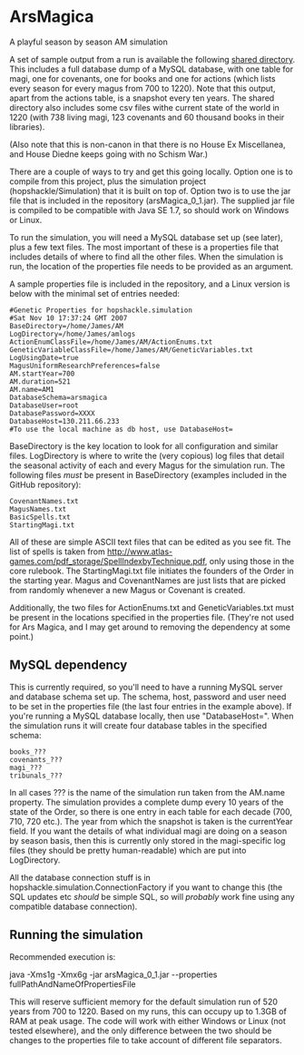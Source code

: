 # ArsMagica
A playful season by season AM simulation

A set of sample output from a run is available the following [shared directory](https://drive.google.com/drive/folders/1pz3hkxKxRIpuLI3ueD-4OqZbK93Fyc3q?usp=sharing). 
This includes a full database dump of a MySQL database, with one table for magi, one for covenants, one for books and one for actions (which lists every season for every magus from 700 to 1220).
Note that this output, apart from the actions table, is a snapshot every ten years. The shared directory also includes some csv files withe current state of the world in 1220 (with 738 living magi, 123 covenants and 60 thousand books in their libraries).

(Also note that this is non-canon in that there is no House Ex Miscellanea, and House Diedne keeps going with no Schism War.)

There are a couple of ways to try and get this going locally. Option one is to compile from this project, plus the simulation project (hopshackle/Simulation) that it is built on top of. Option two is to use the jar file that is included in  the repository (arsMagica_0_1.jar). The supplied jar file is compiled to be compatible with Java SE 1.7, so should work on Windows or Linux.

To run the simulation, you will need a MySQL database set up (see later), plus a few text files. The most important of these is a properties file that includes details of where to find all the other files. When the simulation is run, the location of the properties file needs to be provided as an argument.

A sample properties file is included in the repository, and a Linux version is below with the minimal set of entries needed:

	#Genetic Properties for hopshackle.simulation
	#Sat Nov 10 17:37:24 GMT 2007
	BaseDirectory=/home/James/AM
	LogDirectory=/home/James/amlogs
	ActionEnumClassFile=/home/James/AM/ActionEnums.txt
	GeneticVariableClassFile=/home/James/AM/GeneticVariables.txt
	LogUsingDate=true
	MagusUniformResearchPreferences=false
	AM.startYear=700
	AM.duration=521
	AM.name=AM1
	DatabaseSchema=arsmagica
	DatabaseUser=root
	DatabasePassword=XXXX
	DatabaseHost=130.211.66.233
	#To use the local machine as db host, use DatabaseHost=

BaseDirectory is the key location to look for all configuration and similar files. LogDirectory is where to write the (very copious) log files that detail the seasonal activity of each and every Magus for the simulation run.
The following files *must* be present in BaseDirectory (examples included in the GitHub repository): 

	CovenantNames.txt
	MagusNames.txt
	BasicSpells.txt
	StartingMagi.txt

All of these are simple ASCII text files that can be edited as you see fit. The list of spells is taken from http://www.atlas-games.com/pdf_storage/SpellIndexbyTechnique.pdf, only using those in the core rulebook. The StartingMagi.txt file initiates the founders of the Order in the starting year. Magus and CovenantNames are just lists that are picked from randomly whenever a new Magus or Covenant is created.

Additionally, the two files for ActionEnums.txt and GeneticVariables.txt must be present in the locations specified in the properties file. (They're not used for Ars Magica, and I may get around to removing the dependency at some point.)

MySQL dependency
----------------
This is currently required, so you'll need to have a running MySQL server and database schema set up. The schema, host, password and user need to be set in the properties file (the last four entries in the example above). If you're running a MySQL database locally, then use "DatabaseHost=".
When the simulation runs it will create four database tables in the specified schema:

	books_???
	covenants_???
	magi_???
	tribunals_???
	
In all cases ??? is the name of the simulation run taken from the AM.name property. The simulation provides a complete dump every 10 years of the state of the Order, so there is one entry in each table for each decade (700, 710, 720 etc.). The year from which the snapshot is taken is the currentYear field. If you want the details of what individual magi are doing on a season by season basis, then this is currently only stored in the magi-specific log files (they should be pretty human-readable) which are put into LogDirectory.

All the database connection stuff is in hopshackle.simulation.ConnectionFactory if you want to change this (the SQL updates etc *should* be simple SQL, so will *probably* work fine using any compatible database connection).

Running the simulation
----------------------
Recommended execution is:

  java -Xms1g -Xmx6g -jar arsMagica_0_1.jar --properties fullPathAndNameOfPropertiesFile

This will reserve sufficient memory for the default simulation run of 520 years from 700 to 1220. Based on my runs, this can occupy up to 1.3GB of RAM at peak usage. The code will work with either Windows or Linux (not tested elsewhere), and the only difference between the two should be changes to the properties file to take account of different file separators.

